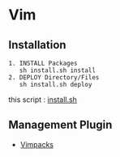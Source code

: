 # Vim

## Installation

    1. INSTALL Packages
       sh install.sh install
    2. DEPLOY Directory/Files
       sh install.sh deploy

this script : [install.sh](https://github.com/ghsable/dotfiles/blob/master/bin/vim/install.sh)

## Management Plugin

* [Vimpacks](https://github.com/ghsable/vimpacks)

